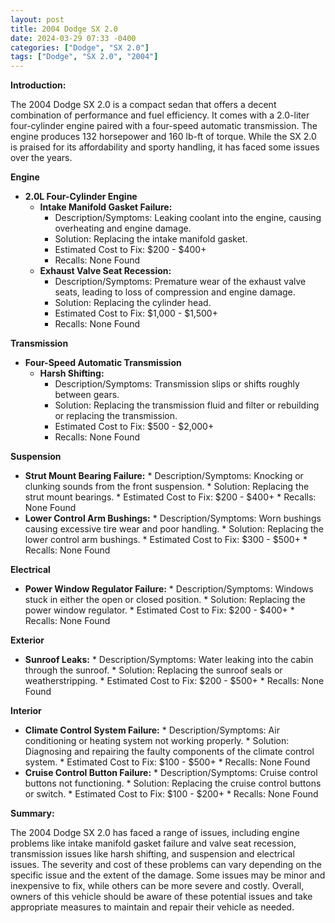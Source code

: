 ```yaml
---
layout: post
title: 2004 Dodge SX 2.0
date: 2024-03-29 07:33 -0400
categories: ["Dodge", "SX 2.0"]
tags: ["Dodge", "SX 2.0", "2004"]
---
```

**Introduction:**

The 2004 Dodge SX 2.0 is a compact sedan that offers a decent combination of performance and fuel efficiency. It comes with a 2.0-liter four-cylinder engine paired with a four-speed automatic transmission. The engine produces 132 horsepower and 160 lb-ft of torque. While the SX 2.0 is praised for its affordability and sporty handling, it has faced some issues over the years.

**Engine**

* **2.0L Four-Cylinder Engine**
    * **Intake Manifold Gasket Failure:**
        * Description/Symptoms: Leaking coolant into the engine, causing overheating and engine damage.
        * Solution: Replacing the intake manifold gasket.
        * Estimated Cost to Fix: $200 - $400+
        * Recalls: None Found
    * **Exhaust Valve Seat Recession:**
        * Description/Symptoms: Premature wear of the exhaust valve seats, leading to loss of compression and engine damage.
        * Solution: Replacing the cylinder head.
        * Estimated Cost to Fix: $1,000 - $1,500+
        * Recalls: None Found

**Transmission**

* **Four-Speed Automatic Transmission**
    * **Harsh Shifting:**
        * Description/Symptoms: Transmission slips or shifts roughly between gears.
        * Solution: Replacing the transmission fluid and filter or rebuilding or replacing the transmission.
        * Estimated Cost to Fix: $500 - $2,000+
        * Recalls: None Found

**Suspension**

* **Strut Mount Bearing Failure:**
        * Description/Symptoms: Knocking or clunking sounds from the front suspension.
        * Solution: Replacing the strut mount bearings.
        * Estimated Cost to Fix: $200 - $400+
        * Recalls: None Found
* **Lower Control Arm Bushings:**
        * Description/Symptoms: Worn bushings causing excessive tire wear and poor handling.
        * Solution: Replacing the lower control arm bushings.
        * Estimated Cost to Fix: $300 - $500+
        * Recalls: None Found

**Electrical**

* **Power Window Regulator Failure:**
        * Description/Symptoms: Windows stuck in either the open or closed position.
        * Solution: Replacing the power window regulator.
        * Estimated Cost to Fix: $200 - $400+
        * Recalls: None Found

**Exterior**

* **Sunroof Leaks:**
        * Description/Symptoms: Water leaking into the cabin through the sunroof.
        * Solution: Replacing the sunroof seals or weatherstripping.
        * Estimated Cost to Fix: $200 - $500+
        * Recalls: None Found

**Interior**

* **Climate Control System Failure:**
        * Description/Symptoms: Air conditioning or heating system not working properly.
        * Solution: Diagnosing and repairing the faulty components of the climate control system.
        * Estimated Cost to Fix: $100 - $500+
        * Recalls: None Found
* **Cruise Control Button Failure:**
        * Description/Symptoms: Cruise control buttons not functioning.
        * Solution: Replacing the cruise control buttons or switch.
        * Estimated Cost to Fix: $100 - $200+
        * Recalls: None Found

**Summary:**

The 2004 Dodge SX 2.0 has faced a range of issues, including engine problems like intake manifold gasket failure and valve seat recession, transmission issues like harsh shifting, and suspension and electrical issues. The severity and cost of these problems can vary depending on the specific issue and the extent of the damage. Some issues may be minor and inexpensive to fix, while others can be more severe and costly. Overall, owners of this vehicle should be aware of these potential issues and take appropriate measures to maintain and repair their vehicle as needed.
